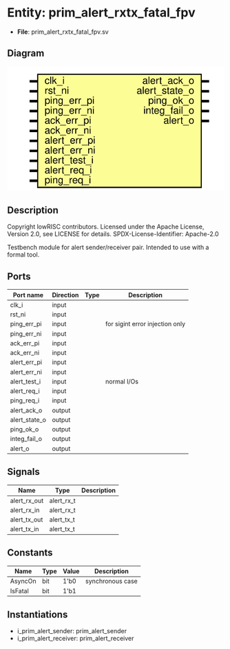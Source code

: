 # Entity: prim_alert_rxtx_fatal_fpv

- **File**: prim_alert_rxtx_fatal_fpv.sv
## Diagram

![Diagram](prim_alert_rxtx_fatal_fpv.svg "Diagram")
## Description

 Copyright lowRISC contributors.
 Licensed under the Apache License, Version 2.0, see LICENSE for details.
 SPDX-License-Identifier: Apache-2.0

 Testbench module for alert sender/receiver pair. Intended to use with
 a formal tool.

## Ports

| Port name     | Direction | Type | Description                      |
| ------------- | --------- | ---- | -------------------------------- |
| clk_i         | input     |      |                                  |
| rst_ni        | input     |      |                                  |
| ping_err_pi   | input     |      |  for sigint error injection only |
| ping_err_ni   | input     |      |                                  |
| ack_err_pi    | input     |      |                                  |
| ack_err_ni    | input     |      |                                  |
| alert_err_pi  | input     |      |                                  |
| alert_err_ni  | input     |      |                                  |
| alert_test_i  | input     |      |  normal I/Os                     |
| alert_req_i   | input     |      |                                  |
| ping_req_i    | input     |      |                                  |
| alert_ack_o   | output    |      |                                  |
| alert_state_o | output    |      |                                  |
| ping_ok_o     | output    |      |                                  |
| integ_fail_o  | output    |      |                                  |
| alert_o       | output    |      |                                  |
## Signals

| Name         | Type       | Description |
| ------------ | ---------- | ----------- |
| alert_rx_out | alert_rx_t |             |
| alert_rx_in  | alert_rx_t |             |
| alert_tx_out | alert_tx_t |             |
| alert_tx_in  | alert_tx_t |             |
## Constants

| Name    | Type | Value | Description        |
| ------- | ---- | ----- | ------------------ |
| AsyncOn | bit  | 1'b0  |  synchronous case  |
| IsFatal | bit  | 1'b1  |                    |
## Instantiations

- i_prim_alert_sender: prim_alert_sender
- i_prim_alert_receiver: prim_alert_receiver
